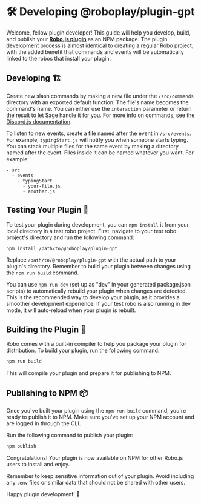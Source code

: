 # 🛠️ Developing @roboplay/plugin-gpt

Welcome, fellow plugin developer! This guide will help you develop, build, and publish your **[Robo.js plugin](https://github.com/Wave-Play/robo/blob/main/docs/advanced/plugins.md)** as an NPM package. The plugin development process is almost identical to creating a regular Robo project, with the added benefit that commands and events will be automatically linked to the robos that install your plugin.

## Developing 🏗️

Create new slash commands by making a new file under the `/src/commands` directory with an exported default function. The file's name becomes the command's name. You can either use the `interaction` parameter or return the result to let Sage handle it for you. For more info on commands, see the [Discord.js documentation](https://discord.js.org/#/docs/main/stable/general/welcome).

To listen to new events, create a file named after the event in `/src/events`. For example, `typingStart.js` will notify you when someone starts typing. You can stack multiple files for the same event by making a directory named after the event. Files inside it can be named whatever you want. For example:

```
- src
  - events
    - typingStart
      - your-file.js
      - another.js
```

## Testing Your Plugin 🧪

To test your plugin during development, you can `npm install` it from your local directory in a test robo project. First, navigate to your test robo project's directory and run the following command:

```bash
npm install /path/to/@roboplay/plugin-gpt
```

Replace `/path/to/@roboplay/plugin-gpt` with the actual path to your plugin's directory. Remember to build your plugin between changes using the `npm run build` command.

You can use `npm run dev` (set up as "dev" in your generated package.json scripts) to automatically rebuild your plugin when changes are detected. This is the recommended way to develop your plugin, as it provides a smoother development experience. If your test robo is also running in dev mode, it will auto-reload when your plugin is rebuilt.

## Building the Plugin 🔨

Robo comes with a built-in compiler to help you package your plugin for distribution. To build your plugin, run the following command:

```bash
npm run build
```

This will compile your plugin and prepare it for publishing to NPM.

## Publishing to NPM 📦

Once you've built your plugin using the `npm run build` command, you're ready to publish it to NPM. Make sure you've set up your NPM account and are logged in through the CLI.

Run the following command to publish your plugin:

```bash
npm publish
```

Congratulations! Your plugin is now available on NPM for other Robo.js users to install and enjoy.

Remember to keep sensitive information out of your plugin. Avoid including any `.env` files or similar data that should not be shared with other users.

Happy plugin development! 🎉
